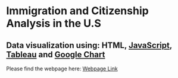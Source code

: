 # Immigration and Citizenship Analysis in the U.S <br>
## Data visualization using: HTML, <a href="https://www.javascript.com/">JavaScript</a>, <a href="https://www.tableau.com/">Tableau</a> and <a href="https://developers.google.com/chart/">Google Chart</a>

Please find the webpage here: <a href="https://iamyuqi.github.io/Data-Visz/">Webpage Link</a>
